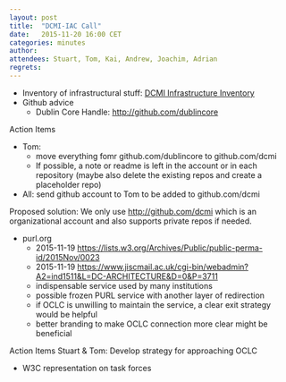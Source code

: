 ```yaml
---
layout: post
title:  "DCMI-IAC Call"
date:   2015-11-20 16:00 CET
categories: minutes
author:
attendees: Stuart, Tom, Kai, Andrew, Joachim, Adrian
regrets:
---
```


- Inventory of infrastructural stuff: [DCMI Infrastructure Inventory][dcmi-infrastructure]
- Github advice
  - Dublin Core Handle: <http://github.com/dublincore>


Action Items
- Tom:
  - move everything fomr github.com/dublincore to github.com/dcmi
  - If possible, a note or readme is left in the account or in each repository (maybe also delete the existing repos and create a placeholder repo)
- All: send github account to Tom to be added to github.com/dcmi

Proposed solution: We only use <http://github.com/dcmi> which is an organizational account and also supports private repos if needed.

- purl.org
  - 2015-11-19 <https://lists.w3.org/Archives/Public/public-perma-id/2015Nov/0023>   
  - 2015-11-19 <https://www.jiscmail.ac.uk/cgi-bin/webadmin?A2=ind1511&L=DC-ARCHITECTURE&D=0&P=3711>
  - indispensable service used by many institutions
  - possible frozen PURL service with another layer of redirection
  - if OCLC is unwilling to maintain the service, a clear exit strategy would be helpful
  - better branding to make OCLC connection more clear might be beneficial

Action Items
Stuart & Tom: Develop strategy for approaching OCLC


- W3C representation on task forces

[dcmi-infrastructure]: http://wiki.dublincore.org/index.php/DCMI_Technical_Board/DCMI_Infrastructure_Inventory
